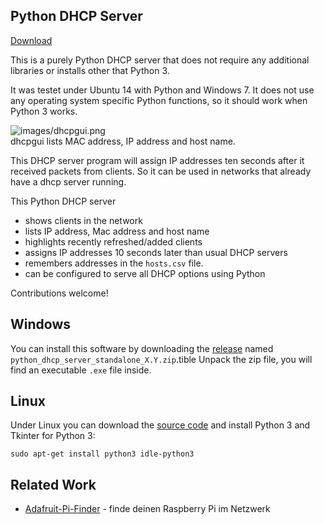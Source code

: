 Python DHCP Server
------------------

[Download][releases]

This is a purely Python DHCP server that does not require any additional libraries or installs other that Python 3.

It was testet under Ubuntu 14 with Python and Windows 7. It does not use any operating system specific Python functions, so it should work when Python 3 works.

![images/dhcpgui.png](images/dhcpgui.png)  
dhcpgui lists MAC address, IP address and host name.

This DHCP server program will assign IP addresses ten seconds after it received packets from clients. So it can be used in networks that already have a dhcp server running.

This Python DHCP server
- shows clients in the network
- lists IP address, Mac address and host name
- highlights recently refreshed/added clients
- assigns IP addresses 10 seconds later than usual DHCP servers
- remembers addresses in the `hosts.csv` file.
- can be configured to serve all DHCP options using Python

Contributions welcome!

Windows
-------

You can install this software by downloading the [release][releases] named `python_dhcp_server_standalone_X.Y.zip`.tible
Unpack the zip file, you will find an executable `.exe` file inside.

Linux
-----

Under Linux you can download the [source code][zip] and install Python 3 and Tkinter for Python 3:

```
sudo apt-get install python3 idle-python3
```

Related Work
------------

- [Adafruit-Pi-Finder](https://github.com/adafruit/Adafruit-Pi-Finder) - finde deinen Raspberry Pi im Netzwerk


[releases]: https://github.com/niccokunzmann/python_dhcp_server/releases
[zip]: https://github.com/niccokunzmann/python_dhcp_server/archive/refs/heads/master.zip
